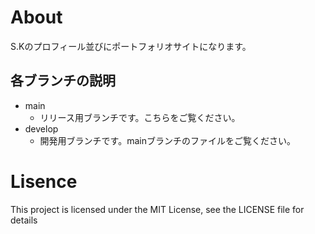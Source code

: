 # About
S.Kのプロフィール並びにポートフォリオサイトになります。

## 各ブランチの説明
- main
  - リリース用ブランチです。こちらをご覧ください。
- develop
  - 開発用ブランチです。mainブランチのファイルをご覧ください。

# Lisence
This project is licensed under the MIT License, see the LICENSE file for details